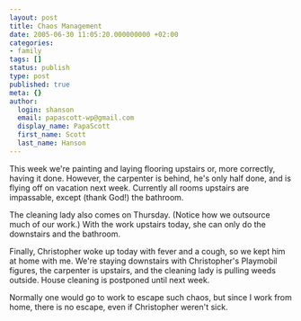 ```yaml
---
layout: post
title: Chaos Management
date: 2005-06-30 11:05:20.000000000 +02:00
categories:
- family
tags: []
status: publish
type: post
published: true
meta: {}
author:
  login: shanson
  email: papascott-wp@gmail.com
  display_name: PapaScott
  first_name: Scott
  last_name: Hanson
---
```

<p>This week we're painting and laying flooring upstairs or, more correctly, having it done. However, the carpenter is behind, he's only half done, and is flying off on vacation next week. Currently all rooms upstairs are impassable, except (thank God!) the bathroom.</p>
<p>The cleaning lady also comes on Thursday. (Notice how we outsource much of our work.) With the work upstairs today, she can only do the downstairs and the bathroom.</p>
<p>Finally, Christopher woke up today with fever and a cough, so we kept him at home with me. We're staying downstairs with Christopher's Playmobil figures, the carpenter is upstairs, and the cleaning lady is pulling weeds outside. House cleaning is postponed until next week.</p>
<p>Normally one would go to work to escape such chaos, but since I work from home, there is no escape, even if Christopher weren't sick.</p>
